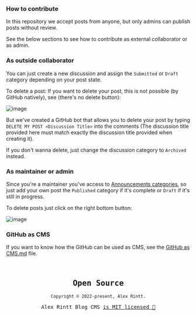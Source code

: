 ### How to contribute

In this repository we accept posts from anyone, but only admins can publish posts without review.

See the below sections to see how to contribute as external collaborator or as admin.

### As outside collaborator

You can just create a new discussion and assign the `Submitted` or `Draft` category depending on your post state.

To delete a post: If you want to delete your post, this is not possible (by GitHub natively), see (there's no delete button):

![image](https://user-images.githubusercontent.com/51419598/197005659-0113d5b1-3bd2-4a71-9cd9-4d9f4379a7fe.png)

But we've created a GitHub bot that allows you to delete your post by typing `DELETE MY POST <Discussion Title>` into the comments (The discussion title provided here must match exactly the discussion title provided when creating it).

If you don't wanna delete, just change the discussion category to `Archived` instead.

### As maintainer or admin

Since you're a maintainer you've access to [Announcements categories](https://github.blog/changelog/2021-05-18-github-discussions-labels-and-announcements-category-format/), so just add your own post the `Published` category if it's complete or `Draft` if it's still in progress.

To delete posts just click on the right bottom button:

![image](https://user-images.githubusercontent.com/51419598/197010505-83b87586-6f31-4076-a330-f4d99f3d1f5f.png)

### GitHub as CMS

If you want to know how the GitHub can be used as CMS, see the [GitHub as CMS.md](/GitHub%20as%20CMS.md) file.

<br />

<samp>

<h2 align="center">
  Open Source
</h2>
<p align="center">
  <sub>Copyright © 2022-present, Alex Rintt.</sub>
</p>
<p align="center">Alex Rintt Blog CMS <a href="/LICENSE.md">is MIT licensed 💖</a></p>
  
</samp>
